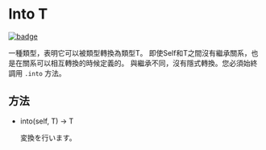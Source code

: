 # Into T

[![badge](https://img.shields.io/endpoint.svg?url=https%3A%2F%2Fgezf7g7pd5.execute-api.ap-northeast-1.amazonaws.com%2Fdefault%2Fsource_up_to_date%3Fowner%3Derg-lang%26repos%3Derg%26ref%3Dmain%26path%3Ddoc/EN/API/types/traits/Into.md%26commit_hash%3Dd15cbbf7b33df0f78a575cff9679d84c36ea3ab1)](https://gezf7g7pd5.execute-api.ap-northeast-1.amazonaws.com/default/source_up_to_date?owner=erg-lang&repos=erg&ref=main&path=doc/EN/API/types/traits/Into.md&commit_hash=d15cbbf7b33df0f78a575cff9679d84c36ea3ab1)

一種類型，表明它可以被類型轉換為類型T。
即使Self和T之間沒有繼承關系，也是在關系可以相互轉換的時候定義的。
與繼承不同，沒有隱式轉換。您必須始終調用 `.into` 方法。

## 方法

* into(self, T) -> T

  変換を行います。
